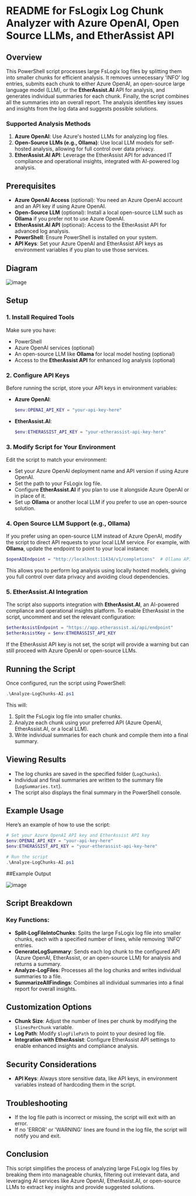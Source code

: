 # README for FsLogix Log Chunk Analyzer with Azure OpenAI, Open Source LLMs, and EtherAssist API

## Overview

This PowerShell script processes large FsLogix log files by splitting them into smaller chunks for efficient analysis. It removes unnecessary 'INFO' log entries, submits each chunk to either Azure OpenAI, an open-source large language model (LLM), or the **EtherAssist.AI** API for analysis, and generates individual summaries for each chunk. Finally, the script combines all the summaries into an overall report. The analysis identifies key issues and insights from the log data and suggests possible solutions.

### Supported Analysis Methods

1. **Azure OpenAI**: Use Azure's hosted LLMs for analyzing log files.
2. **Open-Source LLMs (e.g., Ollama)**: Use local LLM models for self-hosted analysis, allowing for full control over data privacy.
3. **EtherAssist.AI API**: Leverage the EtherAssist API for advanced IT compliance and operational insights, integrated with AI-powered log analysis.

## Prerequisites

- **Azure OpenAI Access** (optional): You need an Azure OpenAI account and an API key if using Azure OpenAI.
- **Open-Source LLM** (optional): Install a local open-source LLM such as **Ollama** if you prefer not to use Azure OpenAI.
- **EtherAssist.AI API** (optional): Access to the EtherAssist API for advanced log analysis.
- **PowerShell**: Ensure PowerShell is installed on your system.
- **API Keys**: Set your Azure OpenAI and EtherAssist API keys as environment variables if you plan to use those services.

## Diagram


![image](https://github.com/user-attachments/assets/e27b31ec-a2ea-4557-aaf3-31ae0cb06995)


## Setup

### 1. Install Required Tools

Make sure you have:
- PowerShell
- Azure OpenAI services (optional)
- An open-source LLM like **Ollama** for local model hosting (optional)
- Access to the **EtherAssist API** for enhanced log analysis (optional)

### 2. Configure API Keys

Before running the script, store your API keys in environment variables:

- **Azure OpenAI**:
  ```powershell
  $env:OPENAI_API_KEY = "your-api-key-here"
  ```

- **EtherAssist.AI**:
  ```powershell
  $env:ETHERASSIST_API_KEY = "your-etherassist-api-key-here"
  ```

### 3. Modify Script for Your Environment

Edit the script to match your environment:
- Set your Azure OpenAI deployment name and API version if using Azure OpenAI.
- Set the path to your FsLogix log file.
- Configure **EtherAssist.AI** if you plan to use it alongside Azure OpenAI or in place of it.
- Set up **Ollama** or another local LLM if you prefer to use an open-source solution.

### 4. Open Source LLM Support (e.g., Ollama)

If you prefer using an open-source LLM instead of Azure OpenAI, modify the script to direct API requests to your local LLM service. For example, with **Ollama**, update the endpoint to point to your local instance:

```powershell
$openAIEndpoint = "http://localhost:11434/v1/completions"  # Ollama API endpoint
```

This allows you to perform log analysis using locally hosted models, giving you full control over data privacy and avoiding cloud dependencies.

### 5. EtherAssist.AI Integration

The script also supports integration with **EtherAssist.AI**, an AI-powered compliance and operational insights platform. To enable EtherAssist in the script, uncomment and set the relevant configuration:

```powershell
$etherAssistEndpoint = "https://app.etherassist.ai/api/endpoint"
$etherAssistKey = $env:ETHERASSIST_API_KEY
```

If the EtherAssist API key is not set, the script will provide a warning but can still proceed with Azure OpenAI or open-source LLMs.

## Running the Script

Once configured, run the script using PowerShell:

```powershell
.\Analyze-LogChunks-AI.ps1
```

This will:
1. Split the FsLogix log file into smaller chunks.
2. Analyze each chunk using your preferred API (Azure OpenAI, EtherAssist.AI, or a local LLM).
3. Write individual summaries for each chunk and compile them into a final summary.

## Viewing Results

- The log chunks are saved in the specified folder (`LogChunks`).
- Individual and final summaries are written to the summary file (`LogSummaries.txt`).
- The script also displays the final summary in the PowerShell console.

## Example Usage

Here’s an example of how to use the script:

```powershell
# Set your Azure OpenAI API key and EtherAssist API key
$env:OPENAI_API_KEY = "your-api-key-here"
$env:ETHERASSIST_API_KEY = "your-etherassist-api-key-here"

# Run the script
.\Analyze-LogChunks-AI.ps1
```

##Example Output

![image](https://github.com/user-attachments/assets/f4e1e6fd-08d8-4d45-b359-f5d3c0dbae8f)


## Script Breakdown

### Key Functions:
- **Split-LogFileIntoChunks**: Splits the large FsLogix log file into smaller chunks, each with a specified number of lines, while removing 'INFO' entries.
- **GenerateLogSummary**: Sends each log chunk to the configured API (Azure OpenAI, EtherAssist, or an open-source LLM) for analysis and returns a summary.
- **Analyze-LogFiles**: Processes all the log chunks and writes individual summaries to a file.
- **SummarizeAllFindings**: Combines all individual summaries into a final report for overall insights.

## Customization Options

- **Chunk Size**: Adjust the number of lines per chunk by modifying the `$linesPerChunk` variable.
- **Log Path**: Modify `$logFilePath` to point to your desired log file.
- **Integration with EtherAssist**: Configure EtherAssist API settings to enable enhanced insights and compliance analysis.

## Security Considerations

- **API Keys**: Always store sensitive data, like API keys, in environment variables instead of hardcoding them in the script.
  
## Troubleshooting

- If the log file path is incorrect or missing, the script will exit with an error.
- If no 'ERROR' or 'WARNING' lines are found in the log file, the script will notify you and exit.

## Conclusion

This script simplifies the process of analyzing large FsLogix log files by breaking them into manageable chunks, filtering out irrelevant data, and leveraging AI services like Azure OpenAI, EtherAssist.AI, or open-source LLMs to extract key insights and provide suggested solutions.
